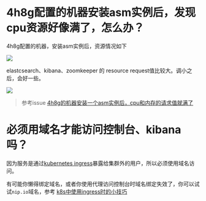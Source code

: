 #

# 4h8g配置的机器安装asm实例后，发现cpu资源好像满了，怎么办？

4h8g配置的机器，安装asm实例后，资源情况如下

![](https://user-images.githubusercontent.com/1846319/226093451-7e354e3a-d63c-4010-a255-63f22b3d3ca8.png)

elastcsearch、kibana、zoomkeeper 的 resource request值比较大。调小之后，会好一些。

![](https://user-images.githubusercontent.com/1846319/226095131-762c4a30-2c56-4f84-827e-f12b651d6f12.png)

> 参考issue [4h8g的机器安装一个asm实例后，cpu和内存的请求值就满了](https://github.com/leveryd-asm/asm/issues/36)

# 必须用域名才能访问控制台、kibana吗？

因为服务是通过[kubernetes ingress](https://kubernetes.io/docs/concepts/services-networking/ingress/)暴露给集群外的用户，所以必须使用域名访问。

有可能你懒得绑定域名，或者你使用代理访问控制台时域名绑定失效了，你可以试试`nip.io`域名，参考 [k8s中使用ingress时的小技巧](https://mp.weixin.qq.com/s/aK7XWJ7h0smyAQOjWcRBaA)
